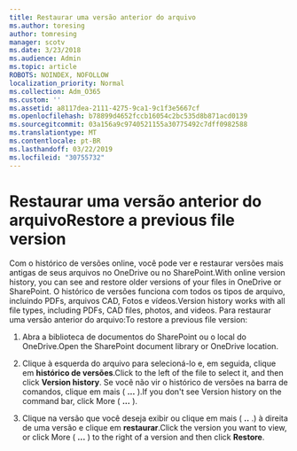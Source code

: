 ```yaml
---
title: Restaurar uma versão anterior do arquivo
ms.author: toresing
author: tomresing
manager: scotv
ms.date: 3/23/2018
ms.audience: Admin
ms.topic: article
ROBOTS: NOINDEX, NOFOLLOW
localization_priority: Normal
ms.collection: Adm_O365
ms.custom: ''
ms.assetid: a8117dea-2111-4275-9ca1-9c1f3e5667cf
ms.openlocfilehash: b78899d4652fccb16054c2bc535d8b871acd0139
ms.sourcegitcommit: 03a156a9c9740521155a30775492c7dff0982588
ms.translationtype: MT
ms.contentlocale: pt-BR
ms.lasthandoff: 03/22/2019
ms.locfileid: "30755732"
---
```

# <a name="restore-a-previous-file-version"></a><span data-ttu-id="ff981-102">Restaurar uma versão anterior do arquivo</span><span class="sxs-lookup"><span data-stu-id="ff981-102">Restore a previous file version</span></span>

<span data-ttu-id="ff981-103">Com o histórico de versões online, você pode ver e restaurar versões mais antigas de seus arquivos no OneDrive ou no SharePoint.</span><span class="sxs-lookup"><span data-stu-id="ff981-103">With online version history, you can see and restore older versions of your files in OneDrive or SharePoint.</span></span> <span data-ttu-id="ff981-104">O histórico de versões funciona com todos os tipos de arquivo, incluindo PDFs, arquivos CAD, Fotos e vídeos.</span><span class="sxs-lookup"><span data-stu-id="ff981-104">Version history works with all file types, including PDFs, CAD files, photos, and videos.</span></span> <span data-ttu-id="ff981-105">Para restaurar uma versão anterior do arquivo:</span><span class="sxs-lookup"><span data-stu-id="ff981-105">To restore a previous file version:</span></span>
  
1. <span data-ttu-id="ff981-106">Abra a biblioteca de documentos do SharePoint ou o local do OneDrive.</span><span class="sxs-lookup"><span data-stu-id="ff981-106">Open the SharePoint document library or OneDrive location.</span></span>
    
2. <span data-ttu-id="ff981-107">Clique à esquerda do arquivo para selecioná-lo e, em seguida, clique em **histórico de versões**.</span><span class="sxs-lookup"><span data-stu-id="ff981-107">Click to the left of the file to select it, and then click **Version history**.</span></span> <span data-ttu-id="ff981-108">Se você não vir o histórico de versões na barra de comandos, clique em mais ( **...** ).</span><span class="sxs-lookup"><span data-stu-id="ff981-108">If you don't see Version history on the command bar, click More ( **...** ).</span></span> 
    
3. <span data-ttu-id="ff981-109">Clique na versão que você deseja exibir ou clique em mais ( **..** .) à direita de uma versão e clique em **restaurar**.</span><span class="sxs-lookup"><span data-stu-id="ff981-109">Click the version you want to view, or click More ( **...** ) to the right of a version and then click **Restore**.</span></span>
    

